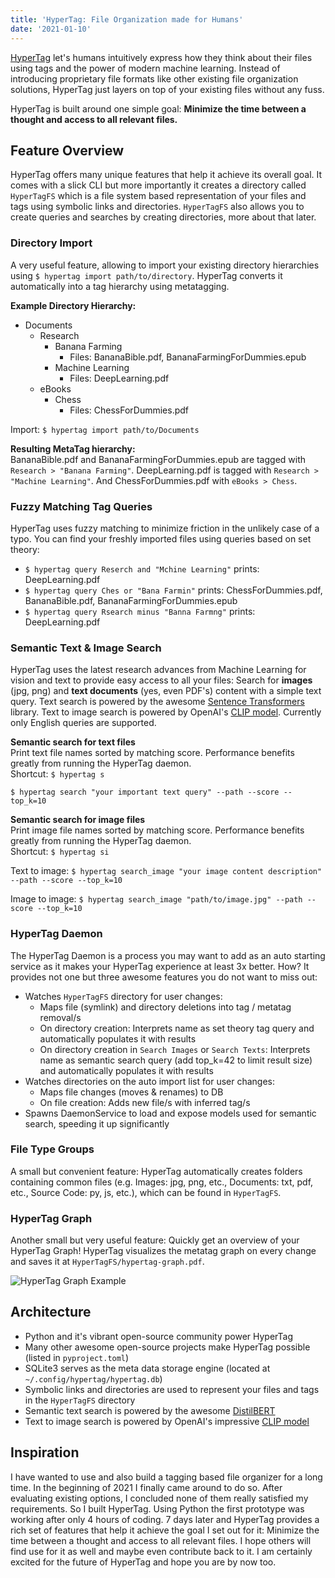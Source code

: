 ```yaml
---
title: 'HyperTag: File Organization made for Humans'
date: '2021-01-10'
---
```

<a href="https://github.com/SeanPedersen/HyperTag" rel="noreferrer noopener" target="_blank">HyperTag</a> let's humans intuitively express how they think about their files using tags and the power of modern machine learning. Instead of introducing proprietary file formats like other existing file organization solutions, HyperTag just layers on top of your existing files without any fuss.

HyperTag is built around one simple goal: **Minimize the time between a thought and access to all relevant files.**

## Feature Overview
HyperTag offers many unique features that help it achieve its overall goal. It comes with a slick CLI but more importantly it creates a directory called ```HyperTagFS``` which is a file system based representation of your files and tags using symbolic links and directories. ```HyperTagFS``` also allows you to create queries and searches by creating directories, more about that later.

### Directory Import
A very useful feature, allowing to import your existing directory hierarchies using ```$ hypertag import path/to/directory```. HyperTag converts it automatically into a tag hierarchy using metatagging.

**Example Directory Hierarchy:**

- Documents
  - Research
    - Banana Farming
        - Files: BananaBible.pdf, BananaFarmingForDummies.epub
    - Machine Learning
        - Files: DeepLearning.pdf
  - eBooks
    - Chess
        - Files: ChessForDummies.pdf

Import: ```$ hypertag import path/to/Documents```

**Resulting MetaTag hierarchy:**<br>
BananaBible.pdf and BananaFarmingForDummies.epub are tagged with ```Research > "Banana Farming"```. DeepLearning.pdf is tagged with ```Research > "Machine Learning"```. And ChessForDummies.pdf with ```eBooks > Chess```.

### Fuzzy Matching Tag Queries
HyperTag uses fuzzy matching to minimize friction in the unlikely case of a typo. You can find your freshly imported files using queries based on set theory:
- ```$ hypertag query Reserch and "Mchine Learning"``` prints: DeepLearning.pdf
- ```$ hypertag query Ches or "Bana Farmin"``` prints: ChessForDummies.pdf, BananaBible.pdf, BananaFarmingForDummies.epub
- ```$ hypertag query Rsearch minus "Banna Farmng"``` prints: DeepLearning.pdf

### Semantic Text & Image Search
HyperTag uses the latest research advances from Machine Learning for vision and text to provide easy access to all your files: Search for **images** (jpg, png) and **text documents** (yes, even PDF's) content with a simple text query. Text search is powered by the awesome [Sentence Transformers](https://github.com/UKPLab/sentence-transformers) library. Text to image search is powered by OpenAI's [CLIP model](https://openai.com/blog/clip/). Currently only English queries are supported.

**Semantic search for text files**<br>
Print text file names sorted by matching score.
Performance benefits greatly from running the HyperTag daemon.
<br>Shortcut: `$ hypertag s`

```$ hypertag search "your important text query" --path --score --top_k=10```

**Semantic search for image files**<br>
Print image file names sorted by matching score.
Performance benefits greatly from running the HyperTag daemon.
<br>Shortcut: `$ hypertag si`

Text to image:
```$ hypertag search_image "your image content description" --path --score --top_k=10```

Image to image:
```$ hypertag search_image "path/to/image.jpg" --path --score --top_k=10```

### HyperTag Daemon
The HyperTag Daemon is a process you may want to add as an auto starting service as it makes your HyperTag experience at least 3x better. How? It provides not one but three awesome features you do not want to miss out:
- Watches `HyperTagFS` directory for user changes:
  - Maps file (symlink) and directory deletions into tag / metatag removal/s
  - On directory creation: Interprets name as set theory tag query and automatically populates it with results
  - On directory creation in `Search Images` or `Search Texts`: Interprets name as semantic search query (add top_k=42 to limit result size) and automatically populates it with results
- Watches directories on the auto import list for user changes:
  - Maps file changes (moves & renames) to DB
  - On file creation: Adds new file/s with inferred tag/s
- Spawns DaemonService to load and expose models used for semantic search, speeding it up significantly

### File Type Groups
A small but convenient feature: HyperTag automatically creates folders containing common files (e.g. Images: jpg, png, etc., Documents: txt, pdf, etc., Source Code: py, js, etc.), which can be found in ```HyperTagFS```.

### HyperTag Graph
Another small but very useful feature: Quickly get an overview of your HyperTag Graph! HyperTag visualizes the metatag graph on every change and saves it at `HyperTagFS/hypertag-graph.pdf`.

![HyperTag Graph Example](https://raw.githubusercontent.com/SeanPedersen/HyperTag/master/images/hypertag-graph.jpg)

## Architecture
- Python and it's vibrant open-source community power HyperTag
- Many other awesome open-source projects make HyperTag possible (listed in `pyproject.toml`)
- SQLite3 serves as the meta data storage engine (located at `~/.config/hypertag/hypertag.db`)
- Symbolic links and directories are used to represent your files and tags in the `HyperTagFS` directory
- Semantic text search is powered by the awesome [DistilBERT](https://arxiv.org/abs/1910.01108)
- Text to image search is powered by OpenAI's impressive [CLIP model](https://openai.com/blog/clip/)

## Inspiration

I have wanted to use and also build a tagging based file organizer for a long time. In the beginning of 2021 I finally came around to do so. After evaluating existing options, I concluded none of them really satisfied my requirements. So I built HyperTag. Using Python the first prototype was working after only 4 hours of coding. 7 days later and HyperTag provides a rich set of features that help it achieve the goal I set out for it: Minimize the time between a thought and access to all relevant files. I hope others will find use for it as well and maybe even contribute back to it. I am certainly excited for the future of HyperTag and hope you are by now too.
